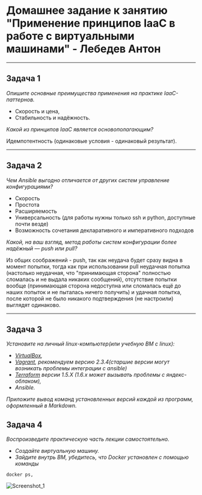 # Домашнее задание к занятию "Применение принципов IaaC в работе с виртуальными машинами" - Лебедев Антон

---

## Задача 1

*Опишите основные преимущества применения на практике IaaC-паттернов.*

 - Скорость и цена,
 - Стабильность и надёжность.

*Какой из принципов IaaC является основополагающим?*

Идемпотентность (одинаковые условия - одинаковый результат).

---

## Задача 2

*Чем Ansible выгодно отличается от других систем управление конфигурациями?*

 - Скорость
 - Простота
 - Расширяемость
 - Универсальность (для работы нужны только ssh и python, доступные почти везде)
 - Возможность сочетания декларативного и императивного подходов

*Какой, на ваш взгляд, метод работы систем конфигурации более надёжный — push или pull?*

Из общих соображений - push, так как неудача будет сразу видна в момент попытки, тогда как при использовании pull неудачная попытка (настолько неудачная, что "принимающая сторона" полностью сломалась и не выдала никаких сообщений), отсутствие попытки вообще (принимающая сторона недоступна или сломалась ещё до наших попыток и не пыталась ничего получить) и удачная попытка, после которой не было никакого подтверждения (не настроили) выглядят одинаково.

---

## Задача 3

*Установите на личный linux-компьютер(или учебную ВМ с linux):*

- *[VirtualBox](https://www.virtualbox.org/),*
- *[Vagrant](https://github.com/netology-code/devops-materials), рекомендуем версию 2.3.4(старшие версии могут возникать проблемы интеграции с ansible)*
- *[Terraform](https://github.com/netology-code/devops-materials/blob/master/README.md)  версии 1.5.Х (1.6.х может вызывать проблемы с яндекс-облаком),*
- *Ansible.*

*Приложите вывод команд установленных версий каждой из программ, оформленный в Markdown.*

## Задача 4 

*Воспроизведите практическую часть лекции самостоятельно.*

- *Создайте виртуальную машину.*
- *Зайдите внутрь ВМ, убедитесь, что Docker установлен с помощью команды*
```
docker ps,
```


![Screenshot_1](https://github.com/Lebedun/HomeWork-Blank/blob/??-??/img/Screenshot_1.jpg)


